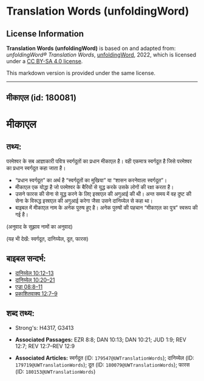 # Translation Words (unfoldingWord)

## License Information

**Translation Words (unfoldingWord)** is based on and adapted from: _unfoldingWord® Translation Words_, [unfoldingWord](https://unfoldingword.org/utw), 2022, which is licensed under a [CC BY-SA 4.0 license](https://creativecommons.org/licenses/by-sa/4.0/legalcode.en).

This markdown version is provided under the same license.



--------------------------------

## मीकाएल (id: 180081)

मीकाएल
======

तथ्य:
-----

परमेश्वर के सब आज्ञाकारी पवित्र स्वर्गदूतों का प्रधान मीकाएल है। वही एकमात्र स्वर्गदूत है जिसे परमेश्वर का प्रधान स्वर्गदूत कहा जाता है।

* “प्रधान स्वर्गदूत” का अर्थ है “स्वर्गदूतों का मुखिया” या “शासन करनेवाला स्वर्गदूत”।
* मीकाएल एक योद्धा है जो परमेश्वर के बैरियों से युद्ध करके उसके लोगों की रक्षा करता है।
* उसने फारस की सेना से युद्ध करने के लिए इस्राएल की अगुआई की थी। अन्त समय में वह दुष्ट की सेना के विरूद्ध इस्राएल की अगुआई करेगा जैसा उसने दानिय्येल से कहा था।
* बाइबल में मीकाएल नाम के अनेक पुरुष हुए है। अनेक पुरुषों की पहचान “मीकाएल का पुत्र” स्वरूप की गई है।

(अनुवाद के सुझाव नामों का अनुवाद)

(यह भी देखें: स्वर्गदूत, दानिय्येल, दूत, फारस)

बाइबल सन्दर्भ:
--------------

* [दानिय्येल 10:12–13](https://ref.ly/Dan10:12-Dan10:13)
* [दानिय्येल 10:20–21](https://ref.ly/Dan10:20-Dan10:21)
* [एज्रा 08:8–11](https://ref.ly/Ezra8:8-Ezra8:11)
* [प्रकाशितवाक्य 12:7–9](https://ref.ly/Rev0:0)

शब्द तथ्य:
----------

* Strong's: H4317, G3413

* **Associated Passages:** EZR 8:8; DAN 10:13; DAN 10:21; JUD 1:9; REV 12:7; REV 12:7–REV 12:9
* **Associated Articles:** स्वर्गदूत (ID: `179547@UWTranslationWords`); दानिय्येल (ID: `179719@UWTranslationWords`); दूत (ID: `180079@UWTranslationWords`); फारस (ID: `180153@UWTranslationWords`)

